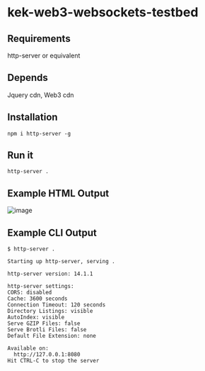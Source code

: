 # kek-web3-websockets-testbed

## Requirements
http-server or equivalent

## Depends
Jquery cdn, Web3 cdn

## Installation
```
npm i http-server -g
```

## Run it
```
http-server .
```
## Example HTML Output
![image](https://user-images.githubusercontent.com/12779751/196534113-c85b2183-255b-4719-87d5-77387c0a8d86.png)

## Example CLI Output
```
$ http-server .

Starting up http-server, serving .

http-server version: 14.1.1

http-server settings:
CORS: disabled
Cache: 3600 seconds
Connection Timeout: 120 seconds
Directory Listings: visible
AutoIndex: visible
Serve GZIP Files: false
Serve Brotli Files: false
Default File Extension: none

Available on:
  http://127.0.0.1:8080
Hit CTRL-C to stop the server
```

